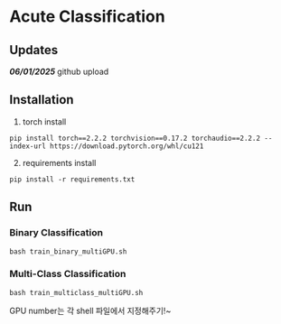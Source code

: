 # Acute Classification


## Updates

***06/01/2025***
github upload

## Installation
1. torch install
```
pip install torch==2.2.2 torchvision==0.17.2 torchaudio==2.2.2 --index-url https://download.pytorch.org/whl/cu121
```

2. requirements install
```
pip install -r requirements.txt
```


## Run
### Binary Classification
```
bash train_binary_multiGPU.sh
```

### Multi-Class Classification
```
bash train_multiclass_multiGPU.sh
```

GPU number는 각 shell 파일에서 지정해주기!~
